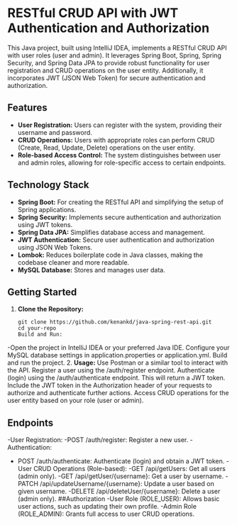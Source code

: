 # RESTful CRUD API with JWT Authentication and Authorization

This Java project, built using IntelliJ IDEA, implements a RESTful CRUD API with user roles (user and admin). It leverages Spring Boot, Spring, Spring Security, and Spring Data JPA to provide robust functionality for user registration and CRUD operations on the user entity. Additionally, it incorporates JWT (JSON Web Token) for secure authentication and authorization.

## Features

- **User Registration:** Users can register with the system, providing their username and password.
- **CRUD Operations:** Users with appropriate roles can perform CRUD (Create, Read, Update, Delete) operations on the user entity.
- **Role-based Access Control:** The system distinguishes between user and admin roles, allowing for role-specific access to certain endpoints.

## Technology Stack

- **Spring Boot:** For creating the RESTful API and simplifying the setup of Spring applications.
- **Spring Security:** Implements secure authentication and authorization using JWT tokens.
- **Spring Data JPA:** Simplifies database access and management.
- **JWT Authentication:** Secure user authentication and authorization using JSON Web Tokens.
- **Lombok:** Reduces boilerplate code in Java classes, making the codebase cleaner and more readable.
- **MySQL Database:** Stores and manages user data.

## Getting Started

1. **Clone the Repository:**
   ```shell
   git clone https://github.com/kenankd/java-spring-rest-api.git
   cd your-repo
   Build and Run:
  -Open the project in IntelliJ IDEA or your preferred Java IDE.
  Configure your MySQL database settings in application.properties or application.yml.
  Build and run the project.
2. **Usage:**
  Use Postman or a similar tool to interact with the API.
  Register a user using the /auth/register endpoint.
  Authenticate (login) using the /auth/authenticate endpoint. This will return a JWT token.
  Include the JWT token in the Authorization header of your requests to authorize and authenticate further actions.
  Access CRUD operations for the user entity based on your role (user or admin).
## Endpoints
-User Registration:
 -POST /auth/register: Register a new user.
-Authentication:
- POST /auth/authenticate: Authenticate (login) and obtain a JWT token.
-User CRUD Operations (Role-based):
 -GET /api/getUsers: Get all users (admin only).
-GET /api/getUser/{username}: Get a user by username.
-PATCH /api/updateUsername/{username}: Update a user based on given username.
-DELETE /api/deleteUser/{username}: Delete a user (admin only).
##Authorization
 -User Role (ROLE_USER): Allows basic user actions, such as updating their own profile.
 -Admin Role (ROLE_ADMIN): Grants full access to user CRUD operations.
